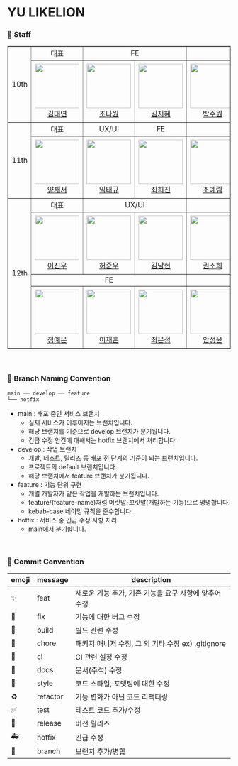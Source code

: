 # YU LIKELION

### 📌 Staff
<table border="1">
  <tr>
      <td rowspan="2" align="center">
        10th
      </td>
      <td align="center">
        대표
      </td>
      <td colspan="2" align="center">
        FE
      </td>
      <td colspan="2" align="center">
        BE
      </td>
    </tr>
    <tr height="140px">
        <td align="center" width="130px">
            <a href="https://github.com/alwaysbemyday1"><img height="100px" width="100px" src="https://avatars.githubusercontent.com/u/80505979?v=4"/></a>
            <br />
            <a href="https://github.com/alwaysbemyday1">김대연</a>
        </td>
        <td align="center" width="130px">
            <a href="https://github.com/myoneee"><img height="100px" width="100px" src="https://avatars.githubusercontent.com/u/79561838?v=4"/></a>
            <br />
            <a href="https://github.com/myoneee">조나원</a>
        </td>
        <td align="center" width="130px">
            <a href="https://github.com/WisdomAlwaysWins"><img height="100px" width="100px" src="https://avatars.githubusercontent.com/u/113286561?v=4"/></a>
            <br />
            <a href="https://github.com/WisdomAlwaysWins">김지혜</a>
        </td>
        <td align="center" width="130px">
            <a href="https://github.com/juoonge"><img height="100px" width="100px" src="https://avatars.githubusercontent.com/u/67726233?v=4"/></a>
            <br />
            <a href="https://github.com/juoonge">박주원</a>
        </td>
        <td align="center" width="130px">
            <a href="https://github.com/minsol1"><img height="100px" width="100px" src="https://avatars.githubusercontent.com/u/81753858?v=4"/></a>
            <br />
            <a href="https://github.com/minsol1">김민솔</a>
        </td>
    </tr>
    <tr>
      <td rowspan="2" align="center">
        11th
      </td>
      <td align="center">
        대표
      </td>
      <td align="center">
        UX/UI
      </td>
      <td align="center">
        FE
      </td>
      <td colspan="2" align="center">
        BE
      </td>
    </tr>
    <tr height="140px">
        <td align="center" width="130px">
            <a href="https://github.com/psychology50"><img height="100px" width="100px" src="https://avatars.githubusercontent.com/u/96044622?v=4"/></a>
            <br />
            <a href="https://github.com/psychology50">양재서</a>
        </td>
        <td align="center" width="130px">
            <a href="https://github.com/TaeKyuIm"><img height="100px" width="100px" src="https://avatars.githubusercontent.com/u/78799904?v=4"/></a>
            <br />
            <a href="https://github.com/TaeKyuIm">임태규</a>
        </td>
        <td align="center" width="130px">
            <a href="https://github.com/heejinnn"><img height="100px" width="100px" src="https://avatars.githubusercontent.com/u/103185302?v=4"/></a>
            <br />
            <a href="https://github.com/heejinnn">최희진</a>
        </td>
        <td align="center" width="130px">
            <a href="https://github.com/J0YERIM"><img height="100px" width="100px" src="https://avatars.githubusercontent.com/u/96174711?v=4"/></a>
            <br />
            <a href="https://github.com/J0YERIM">조예림</a>
        </td>
        <td align="center" width="130px">
            <a href="https://github.com/AHNDOIL"><img height="100px" width="100px" src="https://avatars.githubusercontent.com/u/103185987?v=4"/></a>
            <br />
            <a href="https://github.com/AHNDOIL">안형준</a>
        </td>
    </tr>
  <tr>
      <td rowspan="6" align="center">
        12th
      </td>
      <td align="center">
        대표
      </td>
      <td colspan="2" align="center">
        UX/UI
      </td>
      <td colspan="2" align="center">
        FE
      </td>
    </tr>
  <tr height="140px">
        <td align="center" width="130px">
            <a href="https://github.com/jinlee1703"><img height="100px" width="100px" src="https://avatars.githubusercontent.com/u/68031450?v=4"/></a>
            <br />
            <a href="https://github.com/jinlee1703">이진우</a>
        </td>
        <td align="center" width="130px">
            <a href="https://github.com/JunWooHeo00"><img height="100px" width="100px" src="https://avatars.githubusercontent.com/u/129636767?v=4"/></a>
            <br />
            <a href="https://github.com/JunWooHeo00">허준우</a>
        </td>
            <td align="center" width="130px">
            <a href="https://github.com/namhyeonzzang"><img height="100px" width="100px" src="https://avatars.githubusercontent.com/u/129056409?v=4"/></a>
            <br />
            <a href="https://github.com/namhyeonzzang">김남현</a>
        </td>
        <td align="center" width="130px">
            <a href="https://github.com/soooheeee"><img height="100px" width="100px" src="https://avatars.githubusercontent.com/u/129060841?v=4"/></a>
            <br />
            <a href="https://github.com/soooheeee">권소희</a>
        </td>
        <td align="center" width="130px">
            <a href="https://github.com/YoonKeumJae"><img height="100px" width="100px" src="https://avatars.githubusercontent.com/u/79782610?v=4"/></a>
            <br />
            <a href="https://github.com/YoonKeumJae">윤금재</a>
        </td>
    </tr>
  <tr>
      <td colspan="3" align="center">
        FE
      </td>
      <td colspan="2" align="center">
        BE
      </td>
    </tr>
  <tr height="140px">
        <td align="center" width="130px">
            <a href="https://github.com/JJyen"><img height="100px" width="100px" src="https://avatars.githubusercontent.com/u/129050370?v=4"/></a>
            <br />
            <a href="https://github.com/JJyen">정예은</a>
        </td>
        <td align="center" width="130px">
            <a href="https://github.com/dekoms"><img height="100px" width="100px" src="https://avatars.githubusercontent.com/u/108325028?v=4"/></a>
            <br />
            <a href="https://github.com/dekoms">이재훈</a>
        </td>
        <td align="center" width="130px">
            <a href="https://github.com/ches0703"><img height="100px" width="100px" src="https://avatars.githubusercontent.com/u/104610261?v=4"/></a>
            <br />
            <a href="https://github.com/ches0703">최은성</a>
        </td>
        <td align="center" width="130px">
            <a href="https://github.com/asn6878"><img height="100px" width="100px" src="https://avatars.githubusercontent.com/u/79460319?v=4"/></a>
            <br />
            <a href="https://github.com/asn6878">안성윤</a>
        </td>
        <td align="center" width="130px">
        </td>
    </tr>
</table>

<br/>

### 📌 Branch Naming Convention
```
main ── develop ── feature
└── hotfix
```

- main : 배포 중인 서비스 브랜치
  + 실제 서비스가 이루어지는 브랜치입니다.
  + 해당 브랜치를 기준으로 develop 브랜치가 분기됩니다.
  + 긴급 수정 안건에 대해서는 hotfix 브랜치에서 처리합니다.
- develop : 작업 브랜치
  + 개발, 테스트, 릴리즈 등 배포 전 단계의 기준이 되는 브랜치입니다.
  + 프로젝트의 default 브랜치입니다.
  + 해당 브랜치에서 feature 브랜치가 분기됩니다.
- feature : 기능 단위 구현
  + 개별 개발자가 맡은 작업을 개발하는 브랜치입니다.
  + feature/(feature-name)처럼 머릿말-꼬릿말(개발하는 기능)으로 명명합니다.
  + kebab-case 네이밍 규칙을 준수합니다. 
- hotfix : 서비스 중 긴급 수정 사항 처리
  + main에서 분기합니다.

<br/>

### 📌 Commit Convention
| emoji | message | description |
| --- | --- | --- |
| :sparkles: | feat | 새로운 기능 추가, 기존 기능을 요구 사항에 맞추어 수정 |
| :bug: | fix | 기능에 대한 버그 수정 |
| :green_heart: | build | 빌드 관련 수정 |
| :pushpin: | chore | 패키지 매니저 수정, 그 외 기타 수정 ex) .gitignore |
| :construction_worker: | ci | CI 관련 설정 수정 |
| :closed_book: | docs | 문서(주석) 수정 |
| :art: | style | 코드 스타일, 포맷팅에 대한 수정 |
| :recycle: | refactor | 기능 변화가 아닌 코드 리팩터링 |
| :white_check_mark: | test | 테스트 코드 추가/수정 |
| :bookmark: | release | 버전 릴리즈 |
| :ambulance: | hotfix | 긴급 수정 |
| :twisted_rightwards_arrows: | branch | 브랜치 추가/병합 |
